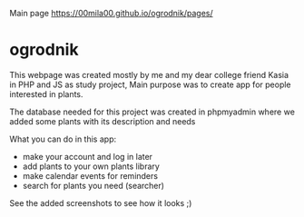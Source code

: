 Main page
https://00mila00.github.io/ogrodnik/pages/

# ogrodnik
This webpage was created mostly by me and my dear college friend Kasia in PHP and JS as study project,
Main purpose was to create app for people interested in plants.

The database needed for this project was created in phpmyadmin where we added some plants with its description and needs

What you can do in this app:
- make your account and log in later
- add plants to your own plants library
- make calendar events for reminders
- search for plants you need (searcher)

See the added screenshots to see how it looks ;)



